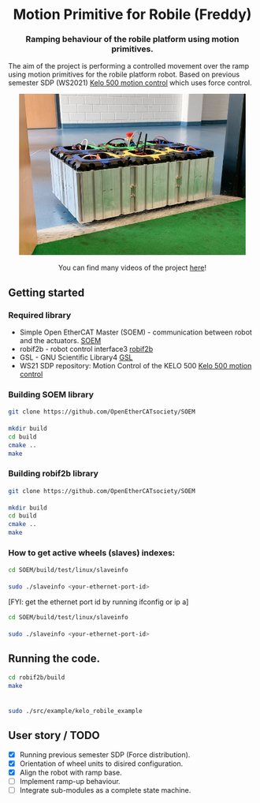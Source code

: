 <div align="center">
  <h1 align="center">Motion Primitive for Robile (Freddy)</h1>
  <h3 align="center">
    Ramping behaviour of the robile platform using motion primitives.
  </h3>
</div>

The aim of the project is performing a controlled movement over the ramp using motion primitives for the robile platform robot. Based on previous semester SDP (WS2021) [Kelo 500 motion control](https://github.com/HBRS-SDP/ws21-kelo-500-motion-control) which uses force control.

[<div align="center"><img width="460" src="media/images/Robile.png"></div>](https://griffig.xyz)

<p align="center">
  You can find many videos of the project <a href="[https://github.com/HBRS-SDP/ss22-motion-primitive-freddy/tree/main/media/video](https://github.com/HBRS-SDP/ss22-motion-primitive-freddy/tree/main/media/video)">here</a>!
</p>

## Getting started

### Required library

 - Simple Open EtherCAT Master (SOEM) - communication between robot and the actuators. [SOEM](https://github.com/OpenEtherCATsociety/SOEM)
 - robif2b - robot control interface3 [robif2b](https://github.com/rosym-project/robif2b)
 - GSL - GNU Scientific Library4 [GSL](https://github.com/ampl/gsl)
 - WS21 SDP repository: Motion Control of the KELO 500 [Kelo 500 motion control](https://github.com/HBRS-SDP/ws21-kelo-500-motion-control)


### Building SOEM library 
```bash
git clone https://github.com/OpenEtherCATsociety/SOEM

mkdir build
cd build
cmake ..
make
```

### Building robif2b library 
```bash
git clone https://github.com/OpenEtherCATsociety/SOEM

mkdir build
cd build
cmake ..
make
```

### How to get active wheels (slaves) indexes:
```bash
cd SOEM/build/test/linux/slaveinfo

sudo ./slaveinfo <your-ethernet-port-id>
```
[FYI: get the ethernet port id by running ifconfig or ip a]
```bash
cd SOEM/build/test/linux/slaveinfo

sudo ./slaveinfo <your-ethernet-port-id>
```


## Running the code.

```bash
cd robif2b/build
make


sudo ./src/example/kelo_robile_example
```


## User story / TODO 

- [x] Running previous semester SDP (Force distribution).
- [x] Orientation of wheel units to disired configuration.
- [x] Align the robot with ramp base.
- [ ] Implement ramp-up behaviour.
- [ ] Integrate sub-modules as a complete state machine.
